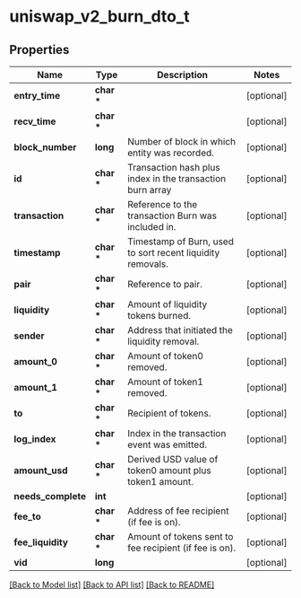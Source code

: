 # uniswap_v2_burn_dto_t

## Properties
Name | Type | Description | Notes
------------ | ------------- | ------------- | -------------
**entry_time** | **char \*** |  | [optional] 
**recv_time** | **char \*** |  | [optional] 
**block_number** | **long** | Number of block in which entity was recorded. | [optional] 
**id** | **char \*** | Transaction hash plus index in the transaction burn array | [optional] 
**transaction** | **char \*** | Reference to the transaction Burn was included in. | [optional] 
**timestamp** | **char \*** | Timestamp of Burn, used to sort recent liquidity removals. | [optional] 
**pair** | **char \*** | Reference to pair. | [optional] 
**liquidity** | **char \*** | Amount of liquidity tokens burned. | [optional] 
**sender** | **char \*** | Address that initiated the liquidity removal. | [optional] 
**amount_0** | **char \*** | Amount of token0 removed. | [optional] 
**amount_1** | **char \*** | Amount of token1 removed. | [optional] 
**to** | **char \*** | Recipient of tokens. | [optional] 
**log_index** | **char \*** | Index in the transaction event was emitted. | [optional] 
**amount_usd** | **char \*** | Derived USD value of token0 amount plus token1 amount. | [optional] 
**needs_complete** | **int** |  | [optional] 
**fee_to** | **char \*** | Address of fee recipient (if fee is on). | [optional] 
**fee_liquidity** | **char \*** | Amount of tokens sent to fee recipient (if fee is on). | [optional] 
**vid** | **long** |  | [optional] 

[[Back to Model list]](../README.md#documentation-for-models) [[Back to API list]](../README.md#documentation-for-api-endpoints) [[Back to README]](../README.md)


